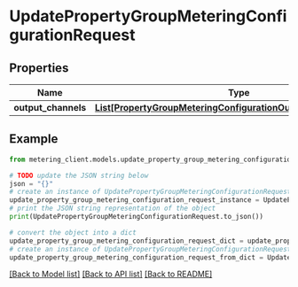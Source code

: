 # UpdatePropertyGroupMeteringConfigurationRequest


## Properties

Name | Type | Description | Notes
------------ | ------------- | ------------- | -------------
**output_channels** | [**List[PropertyGroupMeteringConfigurationOutputChannelRequest]**](PropertyGroupMeteringConfigurationOutputChannelRequest.md) |  | [optional] 

## Example

```python
from metering_client.models.update_property_group_metering_configuration_request import UpdatePropertyGroupMeteringConfigurationRequest

# TODO update the JSON string below
json = "{}"
# create an instance of UpdatePropertyGroupMeteringConfigurationRequest from a JSON string
update_property_group_metering_configuration_request_instance = UpdatePropertyGroupMeteringConfigurationRequest.from_json(json)
# print the JSON string representation of the object
print(UpdatePropertyGroupMeteringConfigurationRequest.to_json())

# convert the object into a dict
update_property_group_metering_configuration_request_dict = update_property_group_metering_configuration_request_instance.to_dict()
# create an instance of UpdatePropertyGroupMeteringConfigurationRequest from a dict
update_property_group_metering_configuration_request_from_dict = UpdatePropertyGroupMeteringConfigurationRequest.from_dict(update_property_group_metering_configuration_request_dict)
```
[[Back to Model list]](../README.md#documentation-for-models) [[Back to API list]](../README.md#documentation-for-api-endpoints) [[Back to README]](../README.md)


